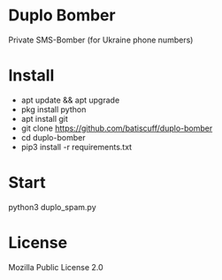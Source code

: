 # Duplo Bomber
Private SMS-Bomber (for Ukraine phone numbers)
# Install
- apt update && apt upgrade
- pkg install python
- apt install git
- git clone https://github.com/batiscuff/duplo-bomber
- cd duplo-bomber
- pip3 install -r requirements.txt
# Start
python3 duplo_spam.py
# License
Mozilla Public License 2.0

